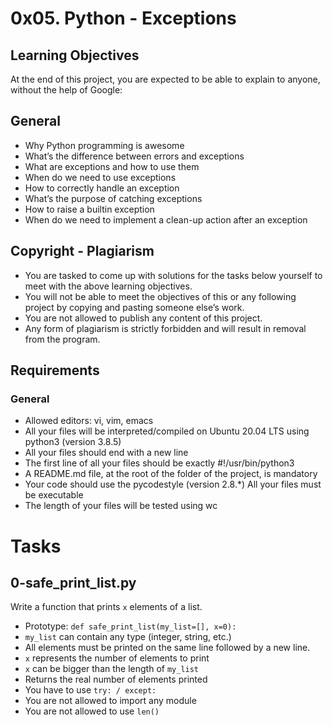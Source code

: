 # **0x05. Python - Exceptions**


## **Learning Objectives**
At the end of this project, you are expected to be able to explain to anyone, without the help of Google:

## **General**
* Why Python programming is awesome
* What’s the difference between errors and exceptions
* What are exceptions and how to use them
* When do we need to use exceptions
* How to correctly handle an exception
* What’s the purpose of catching exceptions
* How to raise a builtin exception
* When do we need to implement a clean-up action after an exception
## **Copyright - Plagiarism**
   * You are tasked to come up with solutions for the tasks below yourself to meet with the above learning objectives.
   * You will not be able to meet the objectives of this or any following project by copying and pasting someone else’s work.
   * You are not allowed to publish any content of this project.
   * Any form of plagiarism is strictly forbidden and will result in removal from the program.
## **Requirements**
### **General**
 * Allowed editors: vi, vim, emacs
 * All your files will be interpreted/compiled on Ubuntu 20.04 LTS using python3 (version 3.8.5)
 * All your files should end with a new line
 * The first line of all your files should be exactly #!/usr/bin/python3
 * A README.md file, at the root of the folder of the project, is mandatory
 * Your code should use the pycodestyle (version 2.8.*)
All your files must be executable
 * The length of your files will be tested using wc

# **Tasks**
## **0-safe_print_list.py**
Write a function that prints ```x``` elements of a list.

* Prototype: ```def safe_print_list(my_list=[], x=0):```
* ```my_list``` can contain any type (integer, string, etc.)
* All elements must be printed on the same line followed by a new line.
* ```x``` represents the number of elements to print
* ```x``` can be bigger than the length of ```my_list```
* Returns the real number of elements printed
* You have to use ```try: / except:```
* You are not allowed to import any module
* You are not allowed to use ```len()```
